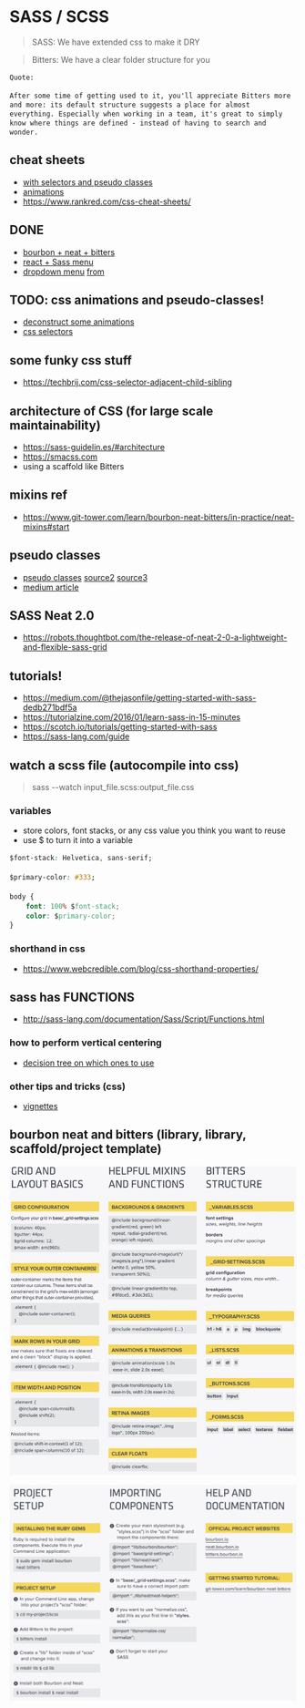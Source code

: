 # SASS / SCSS

> SASS: We have extended css to make it DRY

> Bitters: We have a clear folder structure for you

	Quote:

	After some time of getting used to it, you'll appreciate Bitters more and more: its default structure suggests a place for almost everything. Especially when working in a team, it's great to simply know where things are defined - instead of having to search and wonder.

## cheat sheets
- [with selectors and pseudo classes](https://learn-the-web.algonquindesign.ca/topics/css-selectors-units-cheat-sheet/)
- [animations](https://learn-the-web.algonquindesign.ca/topics/css-animations-effects-cheat-sheet/)
- https://www.rankred.com/css-cheat-sheets/

## DONE
- [bourbon + neat + bitters](https://github.com/panzerstadt/tut-sass-bourbon-neat-bitters.git)
- [react + Sass menu](https://codepen.io/panzerstadt/pen/rdONWV?editors=0010)
- [dropdown menu](../code/index.html) [from](https://medialoot.com/blog/how-to-create-a-responsive-navigation-menu-using-only-css/)

## TODO: css animations and pseudo-classes!
- [deconstruct some animations](http://freefrontend.com/css-menu/)
- [css selectors](https://medium.com/the-web-crunch-publication/advanced-css-selectors-you-never-knew-about-972d8275d079)

## some funky css stuff
- https://techbrij.com/css-selector-adjacent-child-sibling

## architecture of CSS (for large scale maintainability)
- https://sass-guidelin.es/#architecture
- https://smacss.com
- using a scaffold like Bitters

## mixins ref
- https://www.git-tower.com/learn/bourbon-neat-bitters/in-practice/neat-mixins#start

## pseudo classes
- [pseudo classes](https://css-tricks.com/pseudo-class-selectors/) [source2](https://www.smashingmagazine.com/2016/05/an-ultimate-guide-to-css-pseudo-classes-and-pseudo-elements/) [source3](https://htmldog.com/guides/css/intermediate/pseudoclasses/)
- [medium article](https://medium.com/the-web-crunch-publication/advanced-css-selectors-you-never-knew-about-972d8275d079)

## SASS Neat 2.0
- https://robots.thoughtbot.com/the-release-of-neat-2-0-a-lightweight-and-flexible-sass-grid

## tutorials!
- https://medium.com/@thejasonfile/getting-started-with-sass-dedb271bdf5a
- https://tutorialzine.com/2016/01/learn-sass-in-15-minutes
- https://scotch.io/tutorials/getting-started-with-sass
- https://sass-lang.com/guide

## watch a scss file (autocompile into css)
> sass --watch input_file.scss:output_file.css

### variables
- store colors, font stacks, or any css value you think you want to reuse
- use $ to turn it into a variable

```css
$font-stack: Helvetica, sans-serif;

$primary-color: #333;

body {
	font: 100% $font-stack;
	color: $primary-color;
}
```

### shorthand in css
- https://www.webcredible.com/blog/css-shorthand-properties/

## sass has FUNCTIONS
- http://sass-lang.com/documentation/Sass/Script/Functions.html

### how to perform vertical centering
- [decision tree on which ones to use](https://css-tricks.com/centering-css-complete-guide/)

### other tips and tricks (css)
- [vignettes](http://nimbupani.com/vignettes-with-css3-box-shadows.html)

## bourbon neat and bitters (library, library, scaffold/project template)

![bourbon01](./images/bourbon-01.jpg)

![bourbon02](./images/bourbon-02.jpg)